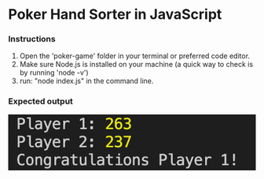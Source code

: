 # Poker Hand Sorter in JavaScript

### Instructions

1. Open the 'poker-game' folder in your terminal or preferred code editor.
2. Make sure Node.js is installed on your machine (a quick way to check is by running 'node -v')
3. run: "node index.js" in the command line.

### Expected output

![alt text](output.png)
